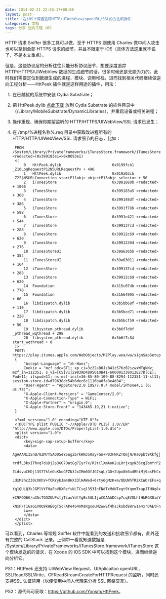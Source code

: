 ```yaml
---
date: 2014-02-21 22:50:17+00:00
layout: post
title: '在iOS上深度追踪HTTP/UIWebView/openURL/SSL的方法和插件'
categories: 文档
tags: 分享 逆向工程 iOS
---
```


HTTP 请求 Sniffer 很多工具可以做，至于 HTTPS 则使用 Charles 做中间人攻击也可以拿到全部 HTTPS 请求的细节，并且不限定于 iOS（具体方法这里就不说了，不是本文重点）。

但是，这些协议层的分析往往只能分析协议细节，想要深度追踪 HTTP/HTTPS/UIWebView 数据的生成细节的话，很多时候还是无能为力的。此时我们需要定位到数据生成的进程、模块、调用堆栈，进而找到相关代码继续做逆向工程分析——HttPeek 插件就是这样用途的插件，用法：

1. 在已越狱的系统中安装 Cydia Substrate；

2. 把 HttPeek.dylib [点此下载](https://github.com/Yonsm/HttPeek/raw/master/Release/HttPeek.dylib) 放到 Cydia Substrate 的插件目录中（/Library/MobileSubstrate/DynamicLibraries），并重启设备或相关进程；

3. 操作重现，确保你期望监听的 HTTP/HTTPS/UIWebView/SSL 请求已发生；

4. 在 /tmp/%进程名称%.req 目录中获取改进程所有的 HTTP/HTTP/UIWebView/SSL 请求细节的日志，比如：

		FROM /System/Library/PrivateFrameworks/iTunesStore.framework/iTunesStore(0x3990e000)-<redacted>(0x399183e1=>0x0093e1)
		<(
			0   HttPeek.dylib                       0x0199fcb1 _Z10LogRequestP12NSURLRequestPv + 496
			1   HttPeek.dylib                       0x019a03cb _Z22$NSURLConnection_startP11objc_objectP13objc_selector + 50
			2   iTunesStore                         0x3991880b <redacted> + 1066
			3   iTunesStore                         0x399183a5 <redacted> + 360
			4   iTunesStore                         0x399148df <redacted> + 386
			5   iTunesStore                         0x3991f78b <redacted> + 598
			6   iTunesStore                         0x3991e421 <redacted> + 544
			7   iTunesStore                         0x399137cd <redacted> + 288
			8   iTunesStore                         0x39912c69 <redacted> + 620
			9   iTunesStore                         0x3991230d <redacted> + 276
			10  iTunesStoreUI                       0x39a636bb <redacted> + 354
			11  iTunesStoreUI                       0x39a63011 <redacted> + 164
			12  iTunesStore                         0x399137cd <redacted> + 288
			13  iTunesStore                         0x39912c69 <redacted> + 620
			14  Foundation                          0x315c07db <redacted> + 770
			15  Foundation                          0x31664995 <redacted> + 60
			16  libdispatch.dylib                   0x3b5bb68f <redacted> + 110
			17  libdispatch.dylib                   0x3b5bcd71 <redacted> + 220
			18  libdispatch.dylib                   0x3b5bcf59 <redacted> + 56
			19  libsystem_pthread.dylib             0x3b6f7dbf _pthread_wqthread + 298
			20  libsystem_pthread.dylib             0x3b6f7c84 start_wqthread + 8
		)>
		POST: https://play.itunes.apple.com/WebObjects/MZPlay.woa/wa/signSapSetup
		{
		    "Accept-Language" = "zh-Hans";
		    Cookie = "mzf_odc=ST1; xp_ci=3z22aB6Jz841z576zB2szwxWTgkNv; mzf_in=112351; s_vi=[CS]v1|2983AD4B05010B41-600001338012E27D[CE]; Pod=11; itspod=11; ns-mzf-inst=36-85-80-109-88-8294-112351-11-st11; session-store-id=d79638dc54b6dec6c1116ba8fe8e4d84";
		    "User-Agent" = "AppStore/2.0 iOS/7.0.4 model/iPhone4,1 (6; dt:73)";
		    "X-Apple-Client-Versions" = "GameCenter/2.0";
		    "X-Apple-Connection-Type" = WiFi;
		    "X-Apple-Partner" = "origin.0";
		    "X-Apple-Store-Front" = "143465-19,21 t:native";
		}

		<?xml version="1.0" encoding="UTF-8"?>
		<!DOCTYPE plist PUBLIC "-//Apple//DTD PLIST 1.0//EN" "http://www.apple.com/DTDs/PropertyList-1.0.dtd">
		<plist version="1.0">
		<dict>
			<key>sign-sap-setup-buffer</key>
			<data>
			AgAAANIISnQ/0ZM7Y5AO05eY5ugZbrkHNJoRsyFGn+P03FNKZTQmjN/Ha0pbt9Xkfgjz
			rrdfL3kxiThvq7duDjJp3GO7OatGg7Iyr7x/RJtClXmAoK2uL0rjxqyN36cgIbmYrP2I
			ZidsvuCHDj13S77kleOuKkuGFZN3JxIMm0OfJG7sqL/GO+2Upo8k0adRhiMj9asFhCxI
			LdxM2hcZ30cXKhV+fCRYybJm4UHX33lHAWed+6rty6gMzK+m/QbUWhTR2XCWOrEFs+qM
			Xq1QULQ3kJGPlVYFHaFoVDXRzfsNLTCsql353InFNdTxMdNTxqt9YqmmT+apJTHUq8xA
			+C9FOQ6G/u35sTGOZUUPxtjTiauYdfYgBs5ULIjwCQAAADCsp7cq8VDLhfHkRGX0idYF
			kNxP/T1GaG1V0U9kWE0gT5cFAPe464nMsRgxouM2wwEf4hsJkobd98rw1a4xrOAEtFn1
			iw==
			</data>
		</dict>
		</plist>

  可以看到，Charles 等常规 Sniffer 软件中能看到的发送和接收细节都有，此外还有完整的 CallStack 记录，上例中一看就知道数据是 /System/Library/PrivateFrameworks/iTunesStore.framework/iTunesStore 这个模块发送的的请求，在 Xcode 的 iOS SDK 中可以找到这个模块，进而继续逆向分析它。

  PS1：HttPeek 还支持 UIWebView Request、UIAplicaiton openURL、SSLRead/SSLWrite、CFReadStreamCreateForHTTPRequest 的监听，同时还支持SSL 认证禁用（以便使用中间人代理来分析 SSL 网络交互）。

  PS2：源代码可获取：<https://github.com/Yonsm/HttPeek>。

